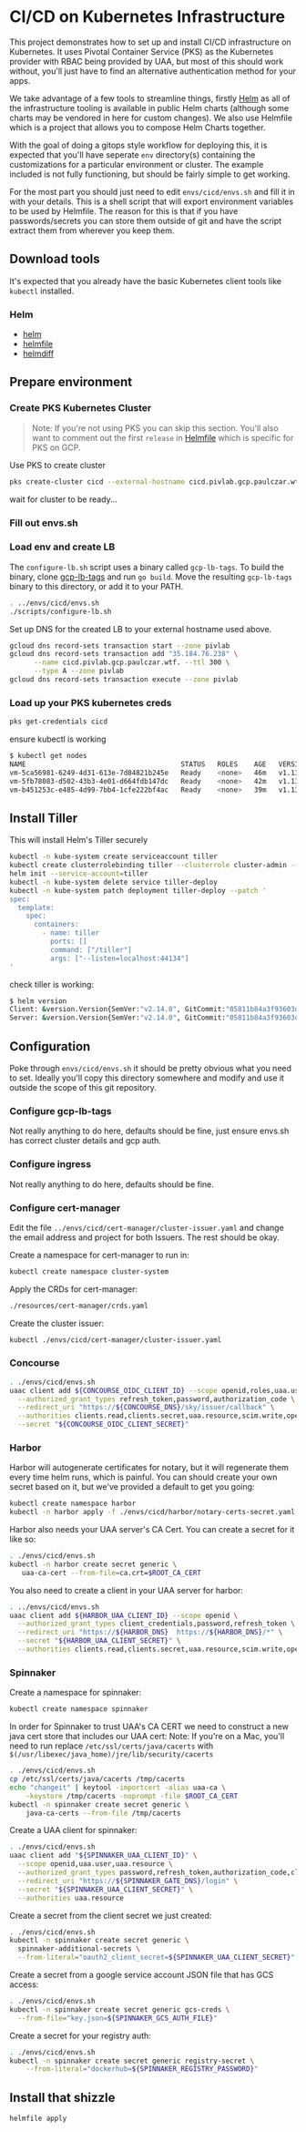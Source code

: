 # CI/CD on Kubernetes Infrastructure

This project demonstrates how to set up and install CI/CD infrastructure on Kubernetes. It uses Pivotal Container Service (PKS) as the Kubernetes provider with RBAC being  provided by UAA, but most of this should work without, you'll just have to find an alternative authentication method for your apps.

We take advantage of a few tools to streamline things, firstly [Helm](https://helm.sh) as all of the infrastructure tooling is available in public Helm charts (although some charts may be vendored in here for custom changes). We also use Helmfile which is a project that allows you to compose Helm Charts together.

With the goal of doing a gitops style workflow for deploying this, it is expected that you'll have seperate `env` directory(s) containing the customizations for a particular environment or cluster. The example included is not fully functioning, but should be fairly simple to get working.

For the most part you should just need to edit `envs/cicd/envs.sh` and fill it in with your details. This is a shell script that will export environment variables to be used by Helmfile. The reason for this is that if you have passwords/secrets you can store them outside of git and have the script extract them from wherever you keep them.

## Download tools

It's expected that you already have the basic Kubernetes client tools like `kubectl` installed.

### Helm

* [helm](https://helm.sh/docs/using_helm/#quickstart-guide)
* [helmfile](https://github.com/roboll/helmfile#installation)
* [helmdiff](https://github.com/databus23/helm-diff#install)

## Prepare environment

### Create PKS Kubernetes Cluster

> Note: If you're not using PKS you can skip this section. You'll also want to comment out the first `release` in [Helmfile](Helmfile) which is specific for PKS on GCP.

Use PKS to create cluster

```bash
pks create-cluster cicd --external-hostname cicd.pivlab.gcp.paulczar.wtf --plan small
```

wait for cluster to be ready...

### Fill out envs.sh


### Load env and create LB

The `configure-lb.sh` script uses a binary called `gcp-lb-tags`. To build the binary, clone [gcp-lb-tags](https://github.com/paulczar/gcp-lb-tags) and run `go build`. Move the resulting `gcp-lb-tags` binary to this directory, or add it to your PATH.

```bash
. ../envs/cicd/envs.sh
./scripts/configure-lb.sh
```

Set up DNS for the created LB to your external hostname used above.

```bash
gcloud dns record-sets transaction start --zone pivlab
gcloud dns record-sets transaction add "35.184.76.238" \
      --name cicd.pivlab.gcp.paulczar.wtf. --ttl 300 \
      --type A --zone pivlab
gcloud dns record-sets transaction execute --zone pivlab
```

### Load up your PKS kubernetes creds

```bash
pks get-credentials cicd
```

ensure kubectl is working

```bash
$ kubectl get nodes
NAME                                      STATUS   ROLES    AGE   VERSION
vm-5ca56981-6249-4d31-613e-7d84821b245e   Ready    <none>   46m   v1.13.5
vm-5fb78083-d502-43b3-4e01-d664fdb147dc   Ready    <none>   42m   v1.13.5
vm-b451253c-e485-4d99-7bb4-1cfe222bf4ac   Ready    <none>   39m   v1.13.5
```

## Install Tiller

This will install Helm's Tiller securely

```bash
kubectl -n kube-system create serviceaccount tiller
kubectl create clusterrolebinding tiller --clusterrole cluster-admin --serviceaccount=kube-system:tiller
helm init --service-account=tiller
kubectl -n kube-system delete service tiller-deploy
kubectl -n kube-system patch deployment tiller-deploy --patch '
spec:
  template:
    spec:
      containers:
        - name: tiller
          ports: []
          command: ["/tiller"]
          args: ["--listen=localhost:44134"]
'
```

check tiller is working:

```bash
$ helm version
Client: &version.Version{SemVer:"v2.14.0", GitCommit:"05811b84a3f93603dd6c2fcfe57944dfa7ab7fd0", GitTreeState:"clean"}
Server: &version.Version{SemVer:"v2.14.0", GitCommit:"05811b84a3f93603dd6c2fcfe57944dfa7ab7fd0", GitTreeState:"clean"}
```

## Configuration

Poke through `envs/cicd/envs.sh` it should be pretty obvious what you need to set.
Ideally you'll copy this directory somewhere and modify and use it outside the scope of this git repository.

### Configure gcp-lb-tags

Not really anything to do here, defaults should be fine, just ensure envs.sh has correct cluster details and gcp auth.

### Configure ingress

Not really anything to do here, defaults should be fine.

### Configure cert-manager

Edit the file `../envs/cicd/cert-manager/cluster-issuer.yaml` and change the email address and project for both Issuers. The rest should be okay.

Create a namespace for cert-manager to run in:

```bash
kubectl create namespace cluster-system
```

Apply the CRDs for cert-manager:

```bash
./resources/cert-manager/crds.yaml
```

Create the cluster issuer:

```bash
kubectl ./envs/cicd/cert-manager/cluster-issuer.yaml
```

### Concourse

```bash
. ./envs/cicd/envs.sh
uaac client add ${CONCOURSE_OIDC_CLIENT_ID} --scope openid,roles,uaa.user \
  --authorized_grant_types refresh_token,password,authorization_code \
  --redirect_uri "https://${CONCOURSE_DNS}/sky/issuer/callback" \
  --authorities clients.read,clients.secret,uaa.resource,scim.write,openid,scim.read \
  --secret "${CONCOURSE_OIDC_CLIENT_SECRET}"
```

### Harbor

Harbor will autogenerate certificates for notary, but it will regenerate them every time helm runs, which is painful. You can should create your own secret based on it, but we've provided a default to get you going:

```bash
kubectl create namespace harbor
kubectl -n harbor apply -f ./envs/cicd/harbor/notary-certs-secret.yaml
```

Harbor also needs your UAA server's CA Cert. You can create a secret for it like so:

```bash
. ./envs/cicd/envs.sh
kubectl -n harbor create secret generic \
   uaa-ca-cert --from-file=ca.crt=$ROOT_CA_CERT
```

You also need to create a client in your UAA server for harbor:

```bash
. ../envs/cicd/envs.sh
uaac client add ${HARBOR_UAA_CLIENT_ID} --scope openid \
  --authorized_grant_types client_credentials,password,refresh_token \
  --redirect_uri "https://${HARBOR_DNS}  https://${HARBOR_DNS}/*" \
  --secret "${HARBOR_UAA_CLIENT_SECRET}" \
  --authorities clients.read,clients.secret,uaa.resource,scim.write,openid,scim.read
```

### Spinnaker

Create a namespace for spinnaker:

```bash
kubectl create namespace spinnaker
```

In order for Spinnaker to trust UAA's CA CERT we need to construct a new java cert store that includes our UAA cert:
Note: If you're on a Mac, you'll need to run replace `/etc/ssl/certs/java/cacerts` with `$(/usr/libexec/java_home)/jre/lib/security/cacerts`

```bash
. ./envs/cicd/envs.sh
cp /etc/ssl/certs/java/cacerts /tmp/cacerts
echo "changeit" | keytool -importcert -alias uaa-ca \
    -keystore /tmp/cacerts -noprompt -file $ROOT_CA_CERT
kubectl -n spinnaker create secret generic \
    java-ca-certs --from-file /tmp/cacerts
```

Create a UAA client for spinnaker:

```bash
. ./envs/cicd/envs.sh
uaac client add "${SPINNAKER_UAA_CLIENT_ID}" \
  --scope openid,uaa.user,uaa.resource \
  --authorized_grant_types password,refresh_token,authorization_code,client_credentials \
  --redirect_uri "https://${SPINNAKER_GATE_DNS}/login" \
  --secret "${SPINNAKER_UAA_CLIENT_SECRET}" \
  --authorities uaa.resource
```

 Create a secret from the client secret we just created:

```bash
. ./envs/cicd/envs.sh
kubectl -n spinnaker create secret generic \
  spinnaker-additional-secrets \
  --from-literal="oauth2_client_secret=${SPINNAKER_UAA_CLIENT_SECRET}"
```

Create a secret from a google service account JSON file that has GCS access:

```bash
. ./envs/cicd/envs.sh
kubectl -n spinnaker create secret generic gcs-creds \
  --from-file="key.json=${SPINNAKER_GCS_AUTH_FILE}"
```

Create a secret for your registry auth:

```bash
. ./envs/cicd/envs.sh
kubectl -n spinnaker create secret generic registry-secret \
    --from-literal="dockerhub=${SPINNAKER_REGISTRY_PASSWORD}"
```

## Install that shizzle

```bash
helmfile apply
```
